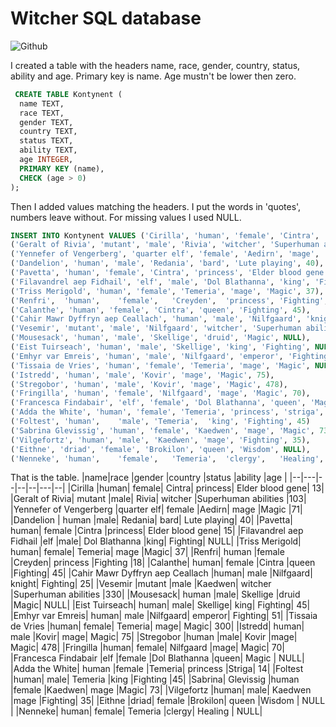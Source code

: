 # Witcher SQL database

![Github](https://www.belloflostsouls.net/wp-content/uploads/2019/11/The-Witcher-TV-Series.jpg)

I created a table with the headers name, race, gender, country, status, ability and age. 
Primary key is name. 
Age mustn't be lower then zero.  
```sql
 CREATE TABLE Kontynent (
  name TEXT,
  race TEXT,
  gender TEXT,
  country TEXT,
  status TEXT,
  ability TEXT,
  age INTEGER,
  PRIMARY KEY (name),
  CHECK (age > 0)
);
```

Then I added values matching the headers. I put the words in 'quotes', numbers leave without. For missing values I used NULL.

```sql
INSERT INTO Kontynent VALUES ('Cirilla', 'human', 'female', 'Cintra', 'princess', 'Elder blood gene', 13),
('Geralt of Rivia', 'mutant', 'male', 'Rivia', 'witcher', 'Superhuman abilities', 103),
('Yennefer of Vengerberg', 'quarter elf', 'female', 'Aedirn', 'mage', 'Magic', 90), 
('Dandelion', 'human', 'male', 'Redania', 'bard', 'Lute playing', 40),
('Pavetta', 'human', 'female', 'Cintra', 'princess', 'Elder blood gene', 16),
('Filavandrel aep Fidhail', 'elf', 'male', 'Dol Blathanna', 'king', 'Fighting', NULL),
('Triss Merigold', 'human', 'female', 'Temeria', 'mage', 'Magic', 37),
('Renfri',	'human',	'female',	'Creyden',	'princess',	'Fighting',	18)
('Calanthe', 'human', 'female', 'Cintra', 'queen', 'Fighting', 45),
('Cahir Mawr Dyffryn aep Ceallach', 'human', 'male', 'Nilfgaard', 'knight', 'Fighting', 25),
('Vesemir', 'mutant', 'male', 'Nilfgaard', 'witcher', 'Superhuman abilities', 330),
('Mousesack', 'human', 'male', 'Skellige', 'druid', 'Magic', NULL),
('Eist Tuirseach', 'human', 'male', 'Skellige', 'king', 'Fighting', NULL),
('Emhyr var Emreis', 'human', 'male', 'Nilfgaard', 'emperor', 'Fighting', 51),
('Tissaia de Vries', 'human', 'female', 'Temeria', 'mage', 'Magic', NULL),
('Istredd', 'human', 'male', 'Kovir', 'mage', 'Magic', 75),
('Stregobor', 'human', 'male', 'Kovir', 'mage', 'Magic', 478),
('Fringilla', 'human', 'female', 'Nilfgaard', 'mage', 'Magic', 70),
('Francesca Findabair', 'elf', 'female', 'Dol Blathanna', 'queen', 'Magic', NULL),
('Adda the White', 'human', 'female', 'Temeria', 'princess', 'striga', 14),
('Foltest',	'human',	'male',	'Temeria',	'king',	'Fighting', 45)
('Sabrina Glevissig', 'human', 'female', 'Kaedwen', 'mage', 'Magic', 73),
('Vilgefortz', 'human', 'male', 'Kaedwen', 'mage', 'Fighting', 35),
('Eithne', 'driad', 'female', 'Brokilon', 'queen', 'Wisdom', NULL),
('Nenneke',	'human',	'female',	'Temeria',	'clergy',	'Healing',	NULL)

```
That is the table.
|name|race |gender |country |status |ability |age | 
|--|---|--|--|--|---|--|
|Cirilla	|human|	female|	Cintra|	princess|	Elder blood gene|	13|
|Geralt of Rivia|	mutant	|male|	Rivia|	witcher	|Superhuman abilities	|103|
|Yennefer of Vengerberg	|quarter elf|	female	|Aedirn|	mage	|Magic	|71|
|Dandelion |	human	|male|	Redania|	bard|	Lute playing|	40|
|Pavetta|	human|	female	|Cintra	|princess|	Elder blood gene|	15|
|Filavandrel aep Fidhail	|elf	|male|	Dol Blathanna	|king|	Fighting|	NULL|
|Triss Merigold|	human|	female|	Temeria|	mage	|Magic|	37|
|Renfri|	human	|female	|Creyden|	princess	|Fighting	|18|
|Calanthe|	human|	female	|Cintra	|queen	|Fighting|	45|
|Cahir Mawr Dyffryn aep Ceallach	|human|	male	|Nilfgaard|	knight|	Fighting|	25|
|Vesemir	|mutant	|male	|Kaedwen|	witcher	|Superhuman abilities	|330|
|Mousesack|	human	|male|	Skellige	|druid	|Magic|	NULL|
|Eist Tuirseach|	human|	male|	Skellige|	king|	Fighting|	45|
|Emhyr var Emreis|	human|	male	|Nilfgaard|	emperor|	Fighting|	51|
|Tissaia de Vries	|human|	female|	Temeria|	mage|	Magic|	300|
|Istredd|	human|	male	|Kovir|	mage|	Magic|	75|
|Stregobor	|human	|male|	Kovir	|mage|	Magic|	478|
|Fringilla	|human|	female|	Nilfgaard	|mage|	Magic|	70|
|Francesca Findabair	|elf	|female	|Dol Blathanna	|queen|	Magic	| NULL|
|Adda the White|	human	|female	|Temeria|	princess	|Striga|	14|
|Foltest	|human|	male|	Temeria	|king	|Fighting	|45|
|Sabrina| Glevissig	|human	|female	|Kaedwen|	mage	|Magic|	73|
|Vilgefortz	|human|	male|	Kaedwen	|mage	|Fighting|	35|
|Eithne	|driad|	female	|Brokilon|	queen	|Wisdom	| NULL |
|Nenneke|	human|	female|	Temeria	|clergy|	Healing	| NULL|

